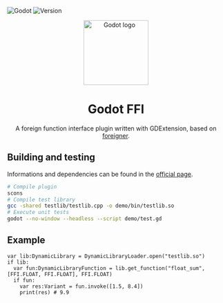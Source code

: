 ![Godot](https://badgen.net/badge/Godot/4.3/blue)
![Version](https://badgen.net/badge/Version/0.1.0/green)

<p align="center">
<img src="https://godotengine.org/assets/press/icon_color.png" alt="Godot logo" width="150">
</p>

<h1 align="center">Godot FFI</h1>

<p align="center">
A foreign function interface plugin written with GDExtension, based on <a href="https://github.com/and3rson/foreigner">foreigner</a>.
</p>

## Building and testing

Informations and dependencies can be found in the [official page](https://docs.godotengine.org/en/4.3/tutorials/scripting/gdextension/index.html).

```bash
# Compile plugin
scons
# Compile test library
gcc -shared testlib/testlib.cpp -o demo/bin/testlib.so
# Execute unit tests
godot --no-window --headless --script demo/test.gd
```

## Example

```gdscript
var lib:DynamicLibrary = DynamicLibraryLoader.open("testlib.so")
if lib:
  var fun:DynamicLibraryFunction = lib.get_function("float_sum", [FFI.FLOAT, FFI.FLOAT], FFI.FLOAT)
  if fun:
    var res:Variant = fun.invoke([1.5, 8.4])
    print(res) # 9.9
```
